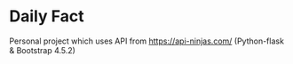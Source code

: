 # Daily Fact
Personal project which uses API from https://api-ninjas.com/
(Python-flask & Bootstrap 4.5.2)
